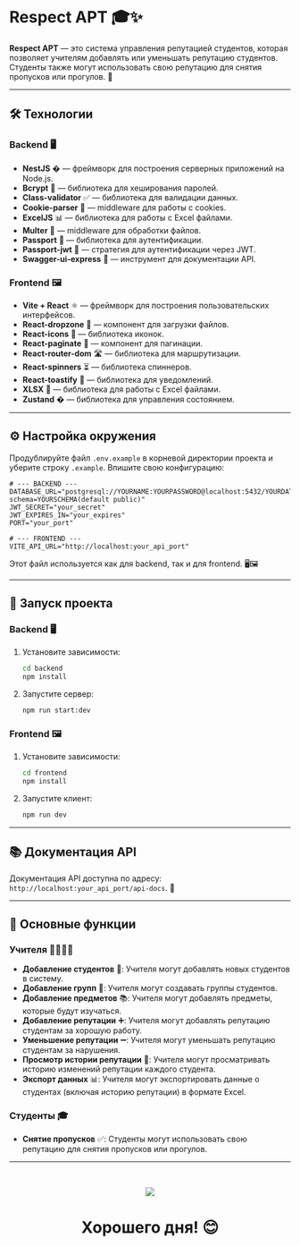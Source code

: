 # Respect APT 🎓✨

**Respect APT** — это система управления репутацией студентов, которая позволяет учителям добавлять или уменьшать репутацию студентов. Студенты также могут использовать свою репутацию для снятия пропусков или прогулов. 🚀

---

## 🛠 Технологии

### Backend 🖥️
- **NestJS** � — фреймворк для построения серверных приложений на Node.js.
- **Bcrypt** 🔐 — библиотека для хеширования паролей.
- **Class-validator** ✅ — библиотека для валидации данных.
- **Cookie-parser** 🍪 — middleware для работы с cookies.
- **ExcelJS** 📊 — библиотека для работы с Excel файлами.
- **Multer** 📁 — middleware для обработки файлов.
- **Passport** 🛂 — библиотека для аутентификации.
- **Passport-jwt** 🔑 — стратегия для аутентификации через JWT.
- **Swagger-ui-express** 📜 — инструмент для документации API.

### Frontend 🖼️
- **Vite + React** ⚛️ — фреймворк для построения пользовательских интерфейсов.
- **React-dropzone** 📂 — компонент для загрузки файлов.
- **React-icons** 🎨 — библиотека иконок.
- **React-paginate** 🔢 — компонент для пагинации.
- **React-router-dom** 🛣️ — библиотека для маршрутизации.
- **React-spinners** ⏳ — библиотека спиннеров.
- **React-toastify** 🍞 — библиотека для уведомлений.
- **XLSX** 📄 — библиотека для работы с Excel файлами.
- **Zustand** � — библиотека для управления состоянием.

---

## ⚙️ Настройка окружения

Продублируйте файл `.env.example` в корневой директории проекта и уберите строку `.example`. Впишите свою конфигурацию:

```env
# --- BACKEND ---
DATABASE_URL="postgresql://YOURNAME:YOURPASSWORD@localhost:5432/YOURDATABASE?schema=YOURSCHEMA(default public)"
JWT_SECRET="your_secret"
JWT_EXPIRES_IN="your_expires"
PORT="your_port"

# --- FRONTEND ---
VITE_API_URL="http://localhost:your_api_port"
```

Этот файл используется как для backend, так и для frontend. 🖥️🖼️

---

## 🚀 Запуск проекта

### Backend 🖥️
1. Установите зависимости:
   ```bash
   cd backend
   npm install
   ```
2. Запустите сервер:
   ```bash
   npm run start:dev
   ```

### Frontend 🖼️
1. Установите зависимости:
   ```bash
   cd frontend
   npm install
   ```
2. Запустите клиент:
   ```bash
   npm run dev
   ```

---

## 📚 Документация API

Документация API доступна по адресу: `http://localhost:your_api_port/api-docs`. 📜

---

## 🎯 Основные функции

### Учителя 👩‍🏫👨‍🏫
- **Добавление студентов** 👥: Учителя могут добавлять новых студентов в систему.
- **Добавление групп** 🎒: Учителя могут создавать группы студентов.
- **Добавление предметов** 📚: Учителя могут добавлять предметы, которые будут изучаться.
- **Добавление репутации** ➕: Учителя могут добавлять репутацию студентам за хорошую работу.
- **Уменьшение репутации** ➖: Учителя могут уменьшать репутацию студентам за нарушения.
- **Просмотр истории репутации** 📜: Учителя могут просматривать историю изменений репутации каждого студента.
- **Экспорт данных** 📊: Учителя могут экспортировать данные о студентах (включая историю репутации) в формате Excel.

### Студенты 🎓
- **Снятие пропусков** ✅: Студенты могут использовать свою репутацию для снятия пропусков или прогулов.

---
  
<br>
<p align='center'>
  <img src='https://media1.tenor.com/m/oKZVauJ1LWEAAAAd/anime-fern.gif' />
</p>
<h1 align='center'>Хорошего дня! 😊</h1>